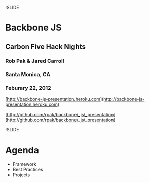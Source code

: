 !SLIDE

# Backbone JS #

## Carbon Five Hack Nights ##
### Rob Pak & Jared Carroll ###
### Santa Monica, CA ###
### Feburary 22, 2012 ###

[http://backbone-js-presentation.heroku.com](http://backbone-js-presentation.heroku.com)


[http://github.com/rpak/backbone\_js\_presentation](http://github.com/rpak/backbone\_js\_presentation)

!SLIDE

# Agenda #
* Framework
* Best Practices
* Projects
